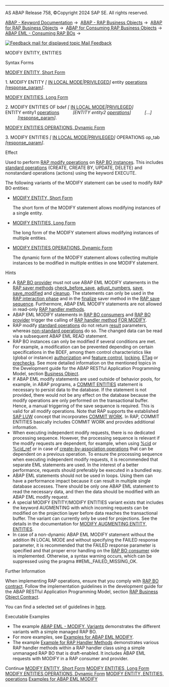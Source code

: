   

* * *

AS ABAP Release 758, ©Copyright 2024 SAP SE. All rights reserved.

[ABAP - Keyword Documentation](javascript:call_link\('abenabap.htm'\)) →  [ABAP - RAP Business Objects](javascript:call_link\('abenabap_rap.htm'\)) →  [ABAP for RAP Business Objects](javascript:call_link\('abenabap_for_rap_bos.htm'\)) →  [ABAP for Consuming RAP Business Objects](javascript:call_link\('abenabap_consume_rap_bos.htm'\)) →  [ABAP EML - Consuming RAP BOs](javascript:call_link\('abeneml.htm'\)) → 

 [![](Mail.gif?object=Mail.gif "Feedback mail for displayed topic") Mail Feedback](mailto:f1_help@sap.com?subject=Feedback%20on%20ABAP%20Documentation&body=Document:%20MODIFY%20ENTITY%2C%20ENTITIES%2C%20ABAPMODIFY_ENTITY_ENTITIES%2C%20758%0D%0A%0D%0AError:%0D%0A%0D%0A%0D%0A%0D%0ASuggestion%20for%20improvement:)

MODIFY ENTITY, ENTITIES

Syntax Forms

[MODIFY ENTITY, Short Form](javascript:call_link\('abapmodify_entity_short.htm'\))

1\. MODIFY ENTITY *\[* [IN LOCAL MODE](javascript:call_link\('abapin_local_mode.htm'\))*|*[PRIVILEGED](javascript:call_link\('abapeml_privileged.htm'\))*\]* entity [operations](javascript:call_link\('abapmodify_entity_entities_op.htm'\)) *\[*[response\_param](javascript:call_link\('abapeml_response.htm'\))*\]*.

[MODIFY ENTITIES, Long Form](javascript:call_link\('abapmodify_entities_long.htm'\))

2\. MODIFY ENTITIES OF bdef *\[* [IN LOCAL MODE](javascript:call_link\('abapin_local_mode.htm'\))*|*[PRIVILEGED](javascript:call_link\('abapeml_privileged.htm'\))*\]*
           ENTITY entity1 [operations](javascript:call_link\('abapmodify_entity_entities_op.htm'\))
          *\[*ENTITY entity2 [operations](javascript:call_link\('abapmodify_entity_entities_op.htm'\))*\]*
          *\[*...*\]*
          *\[*[response\_param](javascript:call_link\('abapeml_response.htm'\))*\]*.

[MODIFY ENTITIES OPERATIONS, Dynamic Form](javascript:call_link\('abapmodify_entities_operations_dyn.htm'\))

3\. MODIFY ENTITIES *\[* [IN LOCAL MODE](javascript:call_link\('abapin_local_mode.htm'\))*|*[PRIVILEGED](javascript:call_link\('abapeml_privileged.htm'\))*\]* OPERATIONS op\_tab *\[*[response\_param](javascript:call_link\('abapeml_response.htm'\))*\]*.

Effect

Used to perform [RAP modify operations](javascript:call_link\('abenrap_modify_operation_glosry.htm'\) "Glossary Entry") on [RAP BO instances](javascript:call_link\('abenrap_bo_instance_glosry.htm'\) "Glossary Entry"). This includes [standard operations](javascript:call_link\('abencrud_glosry.htm'\) "Glossary Entry") (CREATE, CREATE BY, UPDATE, DELETE) and nonstandard operations (actions) using the keyword EXECUTE.

The following variants of the MODIFY statement can be used to modify RAP BO entities:

-   [MODIFY ENTITY, Short Form](javascript:call_link\('abapmodify_entity_short.htm'\))
    
    The short form of the MODIFY statement allows modifying instances of a single entity.
    
-   [MODIFY ENTITIES, Long Form](javascript:call_link\('abapmodify_entities_long.htm'\))
    
    The long form of the MODIFY statement allows modifying instances of multiple entities.
    
-   [MODIFY ENTITIES OPERATIONS, Dynamic Form](javascript:call_link\('abapmodify_entities_operations_dyn.htm'\))
    
    The dynamic form of the MODIFY statement allows collecting multiple instances to be modified in multiple entities in one MODIFY statement.
    

Hints

-   A [RAP BO provider](javascript:call_link\('abenrap_bo_provider_glosry.htm'\) "Glossary Entry") must not use ABAP EML MODIFY statements in the [RAP saver methods](javascript:call_link\('abenabp_saver_method_glosry.htm'\) "Glossary Entry") [check\_before\_save](javascript:call_link\('abensaver_check_before_save.htm'\)), [adjust\_numbers](javascript:call_link\('abensaver_adjust_numbers.htm'\)), [save](javascript:call_link\('abensaver_method_save.htm'\)), [save\_modified](javascript:call_link\('abaprap_saver_meth_save_modified.htm'\)) and [cleanup](javascript:call_link\('abensaver_method_cleanup.htm'\)). The statements can only be used in the [RAP interaction phase](javascript:call_link\('abenrap_int_phase_glosry.htm'\) "Glossary Entry") and in the [finalize](javascript:call_link\('abensaver_finalize.htm'\)) saver method in the [RAP save sequence](javascript:call_link\('abenrap_save_seq_glosry.htm'\) "Glossary Entry"). Furthermore, ABAP EML MODIFY statements are not allowed in read-only [RAP handler methods](javascript:call_link\('abenabp_handler_method_glosry.htm'\) "Glossary Entry").
-   ABAP EML MODIFY statements in [RAP BO consumers](javascript:call_link\('abenrap_bo_consumer_glosry.htm'\) "Glossary Entry") and [RAP BO provider](javascript:call_link\('abenrap_bo_provider_glosry.htm'\) "Glossary Entry") trigger the calling of [RAP handler method](javascript:call_link\('abenabp_handler_method_glosry.htm'\) "Glossary Entry") [FOR MODIFY](javascript:call_link\('abaphandler_meth_modify.htm'\)).
-   RAP modify [standard operations](javascript:call_link\('abenrap_standard_operation_glosry.htm'\) "Glossary Entry") do not return [result](javascript:call_link\('abapeml_result.htm'\)) parameters, whereas [non-standard operations](javascript:call_link\('abenrap_nstandard_operation_glosry.htm'\) "Glossary Entry") do so. The changed data can be read via a subsequent ABAP EML READ statement.
-   RAP BO instances can only be modified if several conditions are met. For example, a modification can be prevented depending on certain specifications in the BDEF, among them control characteristics like (global or instance) [authorization](javascript:call_link\('abenbdl_authorization.htm'\)) and [feature control](javascript:call_link\('abenbdl_actions_fc.htm'\)), [locking](javascript:call_link\('abenbdl_locking.htm'\)), [ETag](javascript:call_link\('abenbdl_etag.htm'\)) or [prechecks](javascript:call_link\('abenbdl_precheck.htm'\)). See more detailed information on the mentioned topics in the Development guide for the ABAP RESTful Application Programming Model, section [Business Object](https://help.sap.com/docs/ABAP_Cloud/f055b8bf582d4f34b91da667bc1fcce6/a3ff9dcdb25a4f1a9408422b8ba5fa00?version=sap_cross_product_abap).
-   If ABAP EML modify statements are used outside of behavior pools, for example, in ABAP programs, a [COMMIT ENTITIES](javascript:call_link\('abapcommit_entities.htm'\)) statement is necessary to persist data to the database. If the statement is not provided, there would not be any effect on the database because the modify operations are only performed on the transactional buffer. Hence, a manual triggering of the save sequence is required. This is valid for all modify operations. Note that RAP supports the established [SAP LUW](javascript:call_link\('abensap_luw_glosry.htm'\) "Glossary Entry") concept that incorporates [COMMIT WORK](javascript:call_link\('abapcommit.htm'\)). In RAP, COMMIT ENTITIES basically includes COMMIT WORK and provides additional information.
-   When executing independent modify requests, there is no dedicated processing sequence. However, the processing sequence is relevant if the modify requests are dependent, for example, when using [%cid](javascript:call_link\('abapderived_types_comp.htm'\)) or [%cid\_ref](javascript:call_link\('abapderived_types_comp.htm'\)) or in case of [create-by-association operations](javascript:call_link\('abenrap_cba_operation_glosry.htm'\) "Glossary Entry") that can be dependent on a previous operation. To ensure the processing sequence when executing independent modify requests, it is recommended that separate EML statements are used. In the interest of a better performance, requests should preferably be executed in a bundled way.
-   ABAP EML statements should not be used in loops. Using them can have a performance impact because it can result in multiple single database accesses. There should be only one ABAP EML statement to read the necessary data, and then the data should be modified with an ABAP EML modify request.
-   A special MODIFY ENTITY/MODIFY ENTITIES variant exists that includes the keyword AUGMENTING with which incoming requests can be modified on the projection layer before data reaches the transactional buffer. The variant can currently only be used for projections. See the details in the documentation for [MODIFY AUGMENTING ENTITY, ENTITIES](javascript:call_link\('abapmodify_aug_entity_entities.htm'\)).
-   In case of a non-dynamic ABAP EML MODIFY statement without the addition IN LOCAL MODE and without specifying the FAILED response parameter, it is recommended that the FAILED response parameter is specified and that proper error handling on the [RAP BO consumer](javascript:call_link\('abenrap_bo_consumer_glosry.htm'\) "Glossary Entry") side is implemented. Otherwise, a syntax warning occurs, which can be suppressed using the pragma ##EML\_FAILED\_MISSING\_OK.

Further Information

When implementing RAP operations, ensure that you comply with [RAP BO contract](javascript:call_link\('abenrap_bo_contract_glosry.htm'\) "Glossary Entry"). Follow the implementation guidelines in the development guide for the ABAP RESTful Application Programming Model, section [RAP Business Object Contract](https://help.sap.com/docs/ABAP_Cloud/f055b8bf582d4f34b91da667bc1fcce6/3a402c5cf6a74bc1a1de080b2a7c6978?version=sap_cross_product_abap).

You can find a selected set of guidelines in [here](javascript:call_link\('abaprap_impl_rules.htm'\)).

Executable Examples

-   The example [ABAP EML - MODIFY, Variants](javascript:call_link\('abeneml_modify_alternatives_abexa.htm'\)) demonstrates the different variants with a simple managed RAP BO.
-   For more examples, see [Examples for ABAP EML MODIFY](javascript:call_link\('abapeml_modify_examples_abexas.htm'\)).
-   The example [Example for RAP Handler Methods](javascript:call_link\('abenrap_handler_methods_abexa.htm'\)) demonstrates various RAP handler methods within a RAP handler class using a simple unmanaged RAP BO that is draft-enabled. It includes ABAP EML requests with MODIFY in a RAP consumer and provider.

Continue
[MODIFY ENTITY, Short Form](javascript:call_link\('abapmodify_entity_short.htm'\))
[MODIFY ENTITIES, Long Form](javascript:call_link\('abapmodify_entities_long.htm'\))
[MODIFY ENTITIES OPERATIONS, Dynamic Form](javascript:call_link\('abapmodify_entities_operations_dyn.htm'\))
[MODIFY ENTITY, ENTITIES, operations](javascript:call_link\('abapmodify_entity_entities_op.htm'\))
[Examples for ABAP EML MODIFY](javascript:call_link\('abapeml_modify_examples_abexas.htm'\))